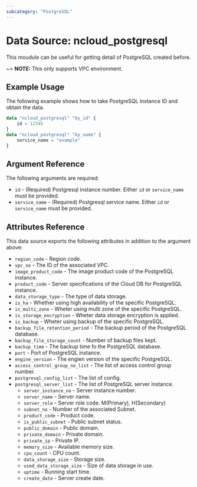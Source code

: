 ```yaml
---
subcategory: "PostgreSQL"
---
```


# Data Source: ncloud_postgresql

This moudule can be useful for getting detail of PostgreSQL created before.

~> **NOTE:** This only supports VPC environment.

## Example Usage

The following example shows how to take PostgreSQL instance ID and obtain the data.

```terraform
data "ncloud_postgresql" "by_id" {
    id = 12345
}
data "ncloud_postgresql" "by_name" {
    service_name = "example"
}
```

## Argument Reference

The following arguments are required:

* `id` - (Required) Postgresql instance number. Either `id` or `service_name` must be provided.
* `service_name` - (Required) Postgresql service name. Either `id` or `service_name` must be provided.

## Attributes Reference

This data source exports the following attributes in addition to the argument above:

* `region_code` - Region code.
* `vpc_no` - The ID of the associated VPC.
* `image_product_code` - The image product code of the PostgreSQL instance.
* `product_code` - Server specifications of the Cloud DB for PostgreSQL instance.
* `data_storage_type` - The type of data storage.
* `is_ha` - Whether using high availability of the specific PostgreSQL.
* `is_multi_zone` - Wheter using multi zone of the specific PostgreSQL.
* `is_storage_encryption` - Wheter data storage encryption is applied.
* `is_backup` - Wheter using backup of the specific PostgreSQL.
* `backup_file_retention_period` - The backup period of the PostgreSQL database.
* `backup_file_storage_count` -  Number of backup files kept.
* `backup_time` - The backup time fo the PostgreSQL database.
* `port` - Port of PostgreSQL instance.
* `engine_version` - The engien version of the specific PostgreSQL.
* `access_control_group_no_list` - The list of access control group number.
* `postgresql_config_list` - The list of config.
* `postgresql_server_list` - The list of PostgreSQL server instance.
  * `server_instance_no` - Server instance number.
  * `server_name` - Server name.
  * `server_role` - Server role code. M(Primary), H(Secondary)
  * `subnet_no` - Number of the associated Subnet.
  * `product_code` - Product code.
  * `is_public_subnet` - Public subnet status.
  * `public_domain` - Public domain.
  * `private_domain` - Private domain.
  * `private_ip` - Private IP.
  * `memory_size` - Available memory size.
  * `cpu_count` - CPU count.
  * `data_storage_size` - Storage size.
  * `used_data_storage_size` - Size of data storage in use.
  * `uptime` - Running start time.
  * `create_date` - Server create date.